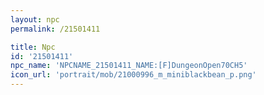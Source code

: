 ```yaml
---
layout: npc
permalink: /21501411

title: Npc
id: '21501411'
npc_name: 'NPCNAME_21501411_NAME:[F]DungeonOpen70CH5'
icon_url: 'portrait/mob/21000996_m_miniblackbean_p.png'
---
```

